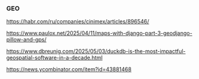 ### GEO
https://habr.com/ru/companies/cinimex/articles/896546/

https://www.paulox.net/2025/04/11/maps-with-django-part-3-geodjango-pillow-and-gps/

https://www.dbreunig.com/2025/05/03/duckdb-is-the-most-impactful-geospatial-software-in-a-decade.html

https://news.ycombinator.com/item?id=43881468
